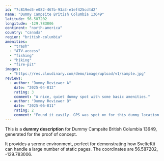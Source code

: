 ```yaml
---
id: "7c819ed5-e082-467b-93a3-e1ef425cd4d2"
name: "Dummy Campsite British Columbia 13649"
latitude: 56.587202
longitude: -129.783006
continent: "north-america"
country: "canada"
region: "british-columbia"
amenities:
  - "trash"
  - "ATV-access"
  - "fishing"
  - "hiking"
  - "fire-pit"
images:
  - "https://res.cloudinary.com/demo/image/upload/v1/sample.jpg"
reviews:
  - author: "Dummy Reviewer A"
    date: "2025-04-012"
    rating: 3
    comment: "A nice, quiet dummy spot with some basic amenities."
  - author: "Dummy Reviewer B"
    date: "2025-06-011"
    rating: 2
    comment: "Found it easily. GPS was spot on for this dummy location."
---
```


This is a **dummy description** for Dummy Campsite British Columbia 13649, generated for the proof of concept.

It provides a serene environment, perfect for demonstrating how SvelteKit can handle a large number of static pages. The coordinates are 56.587202, -129.783006.
